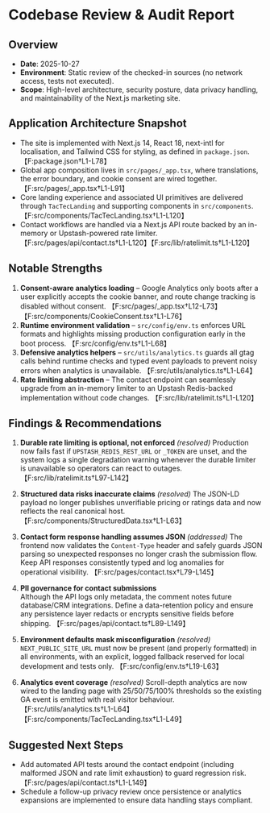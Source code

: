 # Codebase Review & Audit Report

## Overview
- **Date**: 2025-10-27
- **Environment**: Static review of the checked-in sources (no network access, tests not executed).
- **Scope**: High-level architecture, security posture, data privacy handling, and maintainability of the Next.js marketing site.

## Application Architecture Snapshot
- The site is implemented with Next.js 14, React 18, next-intl for localisation, and Tailwind CSS for styling, as defined in `package.json`. 【F:package.json†L1-L78】
- Global app composition lives in `src/pages/_app.tsx`, where translations, the error boundary, and cookie consent are wired together. 【F:src/pages/_app.tsx†L1-L91】
- Core landing experience and associated UI primitives are delivered through `TacTecLanding` and supporting components in `src/components`. 【F:src/components/TacTecLanding.tsx†L1-L120】
- Contact workflows are handled via a Next.js API route backed by an in-memory or Upstash-powered rate limiter. 【F:src/pages/api/contact.ts†L1-L120】【F:src/lib/ratelimit.ts†L1-L120】

## Notable Strengths
1. **Consent-aware analytics loading** – Google Analytics only boots after a user explicitly accepts the cookie banner, and route change tracking is disabled without consent. 【F:src/pages/_app.tsx†L12-L73】【F:src/components/CookieConsent.tsx†L1-L76】
2. **Runtime environment validation** – `src/config/env.ts` enforces URL formats and highlights missing production configuration early in the boot process. 【F:src/config/env.ts†L1-L68】
3. **Defensive analytics helpers** – `src/utils/analytics.ts` guards all gtag calls behind runtime checks and typed event payloads to prevent noisy errors when analytics is unavailable. 【F:src/utils/analytics.ts†L1-L64】
4. **Rate limiting abstraction** – The contact endpoint can seamlessly upgrade from an in-memory limiter to an Upstash Redis-backed implementation without code changes. 【F:src/lib/ratelimit.ts†L1-L120】

## Findings & Recommendations
1. **Durable rate limiting is optional, not enforced** _(resolved)_
   Production now fails fast if `UPSTASH_REDIS_REST_URL` or `_TOKEN` are unset, and the system logs a single degradation warning whenever the durable limiter is unavailable so operators can react to outages. 【F:src/lib/ratelimit.ts†L97-L142】

2. **Structured data risks inaccurate claims** _(resolved)_
   The JSON-LD payload no longer publishes unverifiable pricing or ratings data and now reflects the real canonical host. 【F:src/components/StructuredData.tsx†L1-L63】

3. **Contact form response handling assumes JSON** _(addressed)_
   The frontend now validates the `Content-Type` header and safely guards JSON parsing so unexpected responses no longer crash the submission flow. Keep API responses consistently typed and log anomalies for operational visibility. 【F:src/pages/contact.tsx†L79-L145】

4. **PII governance for contact submissions**  
   Although the API logs only metadata, the comment notes future database/CRM integrations. Define a data-retention policy and ensure any persistence layer redacts or encrypts sensitive fields before shipping. 【F:src/pages/api/contact.ts†L89-L149】

5. **Environment defaults mask misconfiguration** _(resolved)_
   `NEXT_PUBLIC_SITE_URL` must now be present (and properly formatted) in all environments, with an explicit, logged fallback reserved for local development and tests only. 【F:src/config/env.ts†L19-L63】

6. **Analytics event coverage** _(resolved)_
   Scroll-depth analytics are now wired to the landing page with 25/50/75/100% thresholds so the existing GA event is emitted with real visitor behaviour. 【F:src/utils/analytics.ts†L1-L64】【F:src/components/TacTecLanding.tsx†L1-L49】

## Suggested Next Steps
- Add automated API tests around the contact endpoint (including malformed JSON and rate limit exhaustion) to guard regression risk. 【F:src/pages/api/contact.ts†L1-L149】
- Schedule a follow-up privacy review once persistence or analytics expansions are implemented to ensure data handling stays compliant.


